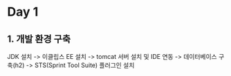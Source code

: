 # Day 1

## 1. 개발 환경 구축

JDK 설치 -> 이클립스 EE 설치 -> tomcat 서버 설치 및 IDE 연동 -> 데이터베이스 구축(h2) -> STS(Sprint Tool Suite) 플러그인 설치
